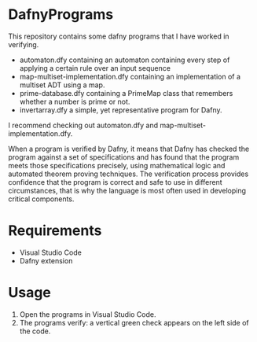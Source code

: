 # DafnyPrograms
This repository contains some dafny programs that I have worked in verifying. 
* automaton.dfy containing an automaton containing every step of applying a certain rule over an input sequence
* map-multiset-implementation.dfy containing an implementation of a multiset ADT using a map.
* prime-database.dfy containing a PrimeMap class that remembers whether a number is prime or not.
* invertarray.dfy a simple, yet representative program for Dafny.

I recommend checking out automaton.dfy and map-multiset-implementation.dfy.

When a program is verified by Dafny, it means that Dafny has checked the program against a set of specifications and has found that the program meets those specifications precisely, using mathematical logic and automated theorem proving techniques. The verification process provides confidence that the program is correct and safe to use in different circumstances, that is why the language is most often used in developing critical components.

# Requirements
* Visual Studio Code
* Dafny extension

# Usage
1. Open the programs in Visual Studio Code.
2. The programs verify: a vertical green check appears on the left side of the code.
